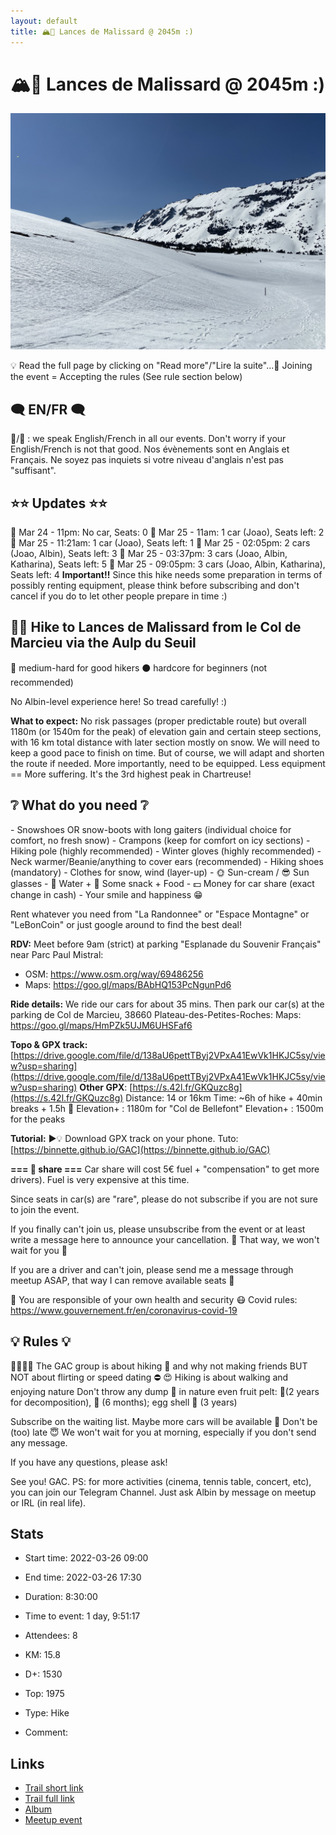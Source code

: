 ```yaml
---
layout: default
title: 🏔️🔴 Lances de Malissard @ 2045m :)
---
```


# 🏔️🔴 Lances de Malissard @ 2045m :)

![2022-03-26-lances](/Stats/img/orig/2022-03-26-lances.jpg)

💡 Read the full page by clicking on "Read more"/"Lire la suite"...💜
Joining the event = Accepting the rules (See rule section below)

## 🗨️ **EN/FR** 🗨️
🦅/🐓 : we speak English/French in all our events. Don't worry if your English/French is not that good. Nos évènements sont en Anglais et Français. Ne soyez pas inquiets si votre niveau d'anglais n'est pas "suffisant".

## ⭐⭐ **Updates** ⭐⭐
📅 Mar 24 - 11pm: No car, Seats: 0
📅 Mar 25 - 11am: 1 car (Joao), Seats left: 2
📅 Mar 25 - 11:21am: 1 car (Joao), Seats left: 1
📅 Mar 25 - 02:05pm: 2 cars (Joao, Albin), Seats left: 3
📅 Mar 25 - 03:37pm: 3 cars (Joao, Albin, Katharina), Seats left: 5
📅 Mar 25 - 09:05pm: 3 cars (Joao, Albin, Katharina), Seats left: 4
**Important!!**
Since this hike needs some preparation in terms of possibly renting equipment, please think before subscribing and don't cancel if you do to let other people prepare in time :)

## 🥾🔴 **Hike to Lances de Malissard from le Col de Marcieu via the Aulp du Seuil**
🔴 medium-hard for good hikers
⚫ hardcore for beginners (not recommended)

No Albin-level experience here! So tread carefully! :)

**What to expect:**
No risk passages (proper predictable route) but overall 1180m (or 1540m for the peak) of elevation gain and certain steep sections, with 16 km total distance with later section mostly on snow. We will need to keep a good pace to finish on time. But of course, we will adapt and shorten the route if needed. More importantly, need to be equipped. Less equipment == More suffering. It's the 3rd highest peak in Chartreuse!

## ❔ **What do you need** ❔
\- Snowshoes OR snow\-boots with long gaiters \(individual choice for comfort\, no fresh snow\)
\- Crampons \(keep for comfort on icy sections\)
\- Hiking pole \(highly recommended\)
\- Winter gloves \(highly recommended\)
\- Neck warmer/Beanie/anything to cover ears \(recommended\)
\- Hiking shoes \(mandatory\)
\- Clothes for snow\, wind \(layer\-up\)
\- 🌞 Sun\-cream / 😎 Sun glasses
\- 🧃 Water \+ 🍫 Some snack \+ Food
\- 💵 Money for car share \(exact change in cash\)
\- Your smile and happiness 😁

Rent whatever you need from "La Randonnee" or "Espace Montagne" or "LeBonCoin" or just google around to find the best deal!

**RDV:**
Meet before 9am (strict) at parking "Esplanade du Souvenir Français" near Parc Paul Mistral:

* OSM: https://www.osm.org/way/69486256
* Maps: https://goo.gl/maps/BAbHQ153PcNgunPd6

**Ride details:**
We ride our cars for about 35 mins. Then park our car(s) at the parking de Col de Marcieu, 38660 Plateau-des-Petites-Roches:
Maps: https://goo.gl/maps/HmPZk5UJM6UHSFaf6

**Topo & GPX track:** [https://drive.google.com/file/d/138aU6pettTByj2VPxA41EwVk1HKJC5sy/view?usp=sharing](https://drive.google.com/file/d/138aU6pettTByj2VPxA41EwVk1HKJC5sy/view?usp=sharing)
**Other GPX**: [https://s.42l.fr/GKQuzc8g](https://s.42l.fr/GKQuzc8g)
Distance: 14 or 16km
Time: \~6h of hike + 40min breaks + 1.5h 🚗
Elevation+ : 1180m for "Col de Bellefont"
Elevation+ : 1500m for the peaks

**Tutorial:**
▶💡 Download GPX track on your phone. Tuto: [https://binnette.github.io/GAC](https://binnette.github.io/GAC)

**=== 🚗 share ===**
Car share will cost 5€ fuel + "compensation" to get more drivers). Fuel is very expensive at this time.

Since seats in car(s) are "rare", please do not subscribe if you are not sure to join the event.

If you finally can't join us, please unsubscribe from the event or at least write a message here to announce your cancellation. 💜 That way, we won't wait for you 💜

If you are a driver and can't join, please send me a message through meetup ASAP, that way I can remove available seats 🚗

💟 You are responsible of your own health and security
😷 Covid rules: https://www.gouvernement.fr/en/coronavirus-covid-19

## 💡 Rules 💡
🚶‍♀️🚶‍♂️ The GAC group is about hiking 🥾 and why not making friends BUT NOT about flirting or speed dating ⛔
😍 Hiking is about walking and enjoying nature
Don't throw any dump 🚮 in nature even fruit pelt: 🍌(2 years for decomposition), 🍊 (6 months); egg shell 🥚 (3 years)

Subscribe on the waiting list. Maybe more cars will be available 🚗
Don't be (too) late 😇 We won't wait for you at morning, especially if you don't send any message.

If you have any questions, please ask!

See you! GAC.
PS: for more activities (cinema, tennis table, concert, etc), you can join our Telegram Channel. Just ask Albin by message on meetup or IRL (in real life).

## Stats

- Start time: 2022-03-26 09:00
- End time: 2022-03-26 17:30
- Duration: 8:30:00
- Time to event: 1 day, 9:51:17
- Attendees: 8

- KM: 15.8
- D+: 1530
- Top: 1975
- Type: Hike
- Comment: 

## Links

- [Trail short link](https://s.42l.fr/lQAvQ4Xj)
- [Trail full link]()
- [Album](https://binnette.github.io/GacImg2022/2022-03-26-🏔️🔴-Lances-de-Malissard-2045m.html)
- [Meetup event](https://www.meetup.com/grenoble-adventure-club-english-french/events/284832816/)
